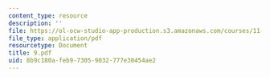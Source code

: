 ```yaml
---
content_type: resource
description: ''
file: https://ol-ocw-studio-app-production.s3.amazonaws.com/courses/11-947-imaging-the-city-the-place-of-media-in-city-design-and-development-fall-1998/8b9c180afeb973059032777e30454ae2_9.pdf
file_type: application/pdf
resourcetype: Document
title: 9.pdf
uid: 8b9c180a-feb9-7305-9032-777e30454ae2
---
```

